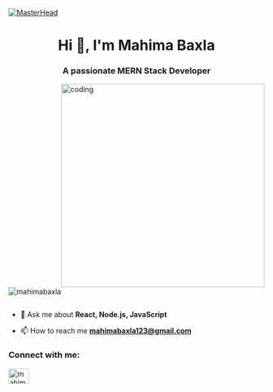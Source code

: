 [![MasterHead](https://i.pinimg.com/originals/90/3e/42/903e429b42c2746e6f111d50e3e1ec4f.gif)](https://mahimabaxla.io)

<h1 align="center">Hi 👋, I'm Mahima Baxla</h1>
<h3 align="center">A passionate MERN Stack Developer</h3>

<img align="right" alt="coding" width="400" src="https://media.giphy.com/media/ZVik7pBtu9dNS/giphy.gif">

<p align="left"> <img src="https://komarev.com/ghpvc/?username=mahimabaxla&label=Profile%20views&color=0e75b6&style=flat" alt="mahimabaxla" /> </p>

<p align="left"> <a href="https://twitter.com/" target="blank"><img src="https://img.shields.io/twitter/follow/?logo=twitter&style=for-the-badge" alt="" /></a> </p>

- 💬 Ask me about **React, Node.js, JavaScript**

- 📫 How to reach me **mahimabaxla123@gmail.com**

<h3 align="left">Connect with me:</h3>
<p align="left">
<a href="https://linkedin.com/in/mahima-baxla" target="blank"><img align="center" src="https://raw.githubusercontent.com/rahuldkjain/github-profile-readme-generator/master/src/images/icons/Social/linked-in-alt.svg" alt="mahima baxla" height="30" width="40" /></a>
<a href="https://instagram.com/mahhiimaaa" target="blank"><img align
